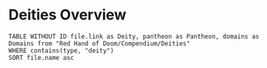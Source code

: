 # Deities Overview
```dataview
TABLE WITHOUT ID file.link as Deity, pantheon as Pantheon, domains as Domains from "Red Hand of Doom/Compendium/Deities"
WHERE contains(type, "deity")
SORT file.name asc
```
